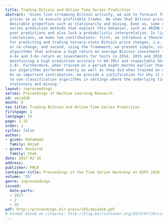 ```yaml
---
title: Trading Bitcoin and Online Time Series Prediction
abstract: 'Given live streaming Bitcoin activity, we aim to forecast future Bitcoin
  prices so as to execute profitable trades. We show that Bitcoin price data exhibit
  desirable properties such as stationarity and mixing. Even so, some classical time
  series prediction methods that exploit this behavior, such as ARIMA models, produce
  poor predictions and also lack a probabilistic interpretation. In light of these
  limitations, we make two contributions: first, we introduce a theoretical framework
  for predicting and trading ternary-state Bitcoin price changes, i.e. increase, decrease
  or no-change; and second, using the framework, we present simple, scalable and real-time
  algorithms that achieve a high return on average Bitcoin investment (e.g. 6-7x,
  4-6x and 3-6x return on investments for tests in 2014, 2015 and 2016), while consistently
  maintaining a high prediction accuracy (> 60-70%) and respectable Sharpe Ratio (>
  2.0). Furthermore, when trained on a period eight months earlier than the test period,
  our algorithms performed nearly as well as they did when trained on recent data!
  As an important contribution, we provide a justification for why it makes sense
  to use classification algorithms in settings where the underlying time series is
  stationary and mixing.'
layout: inproceedings
series: Proceedings of Machine Learning Research
id: amjad16
month: 0
tex_title: Trading Bitcoin and Online Time Series Prediction
firstpage: 1
lastpage: 15
page: 1-15
order: 1
cycles: false
author:
- given: Muhammad
  family: Amjad
- given: Devavrat
  family: Shah
date: 2017-02-16
address: 
publisher: PMLR
container-title: Proceedings of the Time Series Workshop at NIPS 2016
volume: '55'
genre: inproceedings
issued:
  date-parts:
  - 2017
  - 2
  - 16
pdf: http://proceedings.mlr.press/v55/amjad16.pdf
# Format based on citeproc: http://blog.martinfenner.org/2013/07/30/citeproc-yaml-for-bibliographies/
---
```

